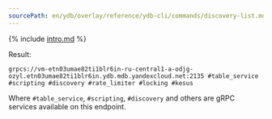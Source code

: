 ```yaml
---
sourcePath: en/ydb/overlay/reference/ydb-cli/commands/discovery-list.md
---
```

{% include [intro.md](_includes/discovery-list/intro.md) %}

Result:

```text
grpcs://vm-etn03umae82ti1blr6in-ru-central1-a-odjg-ozyl.etn03umae82ti1blr6in.ydb.mdb.yandexcloud.net:2135 #table_service #scripting #discovery #rate_limiter #locking #kesus
```

Where `#table_service`, `#scripting`, `#discovery` and others are gRPC services available on this endpoint.
